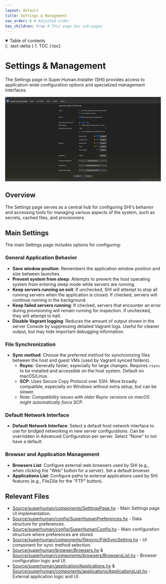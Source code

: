 ```yaml
---
layout: default
title: Settings & Management
nav_order: 6 # Adjusted order
has_children: true # This page has sub-pages
---
```


<details open markdown="block">
  <summary>
    Table of contents
  </summary>
  {: .text-delta }
1. TOC
{:toc}
</details>

# Settings & Management

The Settings page in Super.Human.Installer (SHI) provides access to application-wide configuration options and specialized management interfaces.

![Settings Page](../Assets/images/docs/settings.png)

## Overview

The Settings page serves as a central hub for configuring SHI's behavior and accessing tools for managing various aspects of the system, such as secrets, cached files, and provisioners.

## Main Settings

The main Settings page includes options for configuring:

### General Application Behavior

*   **Save window position**: Remembers the application window position and size between launches.
*   **Prevent system from sleep**: Attempts to prevent the host operating system from entering sleep mode while servers are running.
*   **Keep servers running on exit**: If unchecked, SHI will attempt to stop all running servers when the application is closed. If checked, servers will continue running in the background.
*   **Keep failed servers running**: If checked, servers that encounter an error during provisioning will remain running for inspection. If unchecked, they will attempt to halt.
*   **Disable Vagrant logging**: Reduces the amount of output shown in the server Console by suppressing detailed Vagrant logs. Useful for cleaner output, but may hide important debugging information.

### File Synchronization

*   **Sync method**: Choose the preferred method for synchronizing files between the host and guest VMs (used by Vagrant synced folders).
    *   **Rsync**: Generally faster, especially for large changes. Requires `rsync` to be installed and accessible on the host system. Default on macOS/Linux.
    *   **SCP**: Uses Secure Copy Protocol over SSH. More broadly compatible, especially on Windows without extra setup, but can be slower.
    *   *Note: Compatibility issues with older Rsync versions on macOS might automatically force SCP.*

### Default Network Interface

*   **Default Network Interface**: Select a default host network interface to use for bridged networking in new server configurations. Can be overridden in Advanced Configuration per server. Select "None" to not have a default.

### Browser and Application Management

*   **Browsers List**: Configure external web browsers used by SHI (e.g., when clicking the "Web" button for a server). Set a default browser.
*   **Applications List**: Configure paths to external applications used by SHI features (e.g., FileZilla for the "FTP" button).

## Relevant Files

*   [Source/superhuman/components/SettingsPage.hx](https://github.com/Moonshine-IDE/Super.Human.Installer/blob/master/Source/superhuman/components/SettingsPage.hx) - Main Settings page UI implementation.
*   [Source/superhuman/config/SuperHumanPreferences.hx](https://github.com/Moonshine-IDE/Super.Human.Installer/blob/master/Source/superhuman/config/SuperHumanPreferences.hx) - Data structure for preferences.
*   [Source/superhuman/config/SuperHumanConfig.hx](https://github.com/Moonshine-IDE/Super.Human.Installer/blob/master/Source/superhuman/config/SuperHumanConfig.hx) - Main configuration structure where preferences are stored.
*   [Source/superhuman/components/filesync/FileSyncSetting.hx](https://github.com/Moonshine-IDE/Super.Human.Installer/blob/master/Source/superhuman/components/filesync/FileSyncSetting.hx) - UI component for sync method selection.
*   [Source/superhuman/browser/Browsers.hx](https://github.com/Moonshine-IDE/Super.Human.Installer/blob/master/Source/superhuman/browser/Browsers.hx) & [Source/superhuman/components/browsers/BrowsersList.hx](https://github.com/Moonshine-IDE/Super.Human.Installer/blob/master/Source/superhuman/components/browsers/BrowsersList.hx) - Browser configuration logic and UI.
*   [Source/superhuman/application/Applications.hx](https://github.com/Moonshine-IDE/Super.Human.Installer/blob/master/Source/superhuman/application/Applications.hx) & [Source/superhuman/components/applications/ApplicationsList.hx](https://github.com/Moonshine-IDE/Super.Human.Installer/blob/master/Source/superhuman/components/applications/ApplicationsList.hx) - External application logic and UI.
